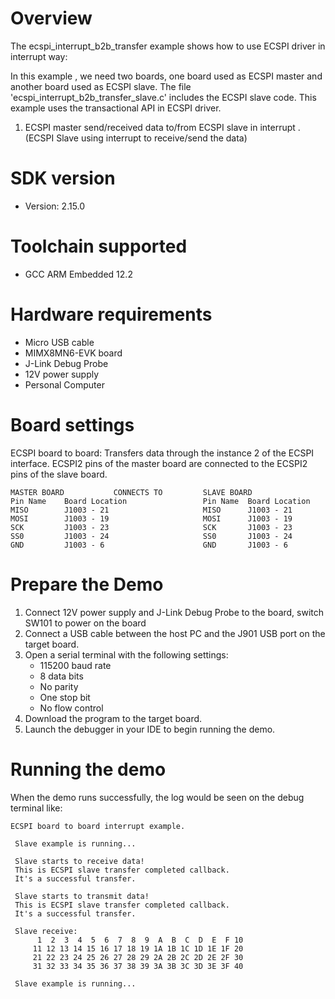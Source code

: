 Overview
========
The ecspi_interrupt_b2b_transfer example shows how to use ECSPI driver in interrupt way:

In this example , we need two boards, one board used as ECSPI master and another board used as ECSPI slave.
The file 'ecspi_interrupt_b2b_transfer_slave.c' includes the ECSPI slave code.
This example uses the transactional API in ECSPI driver.

1. ECSPI master send/received data to/from ECSPI slave in interrupt . (ECSPI Slave using interrupt to receive/send the data)

SDK version
===========
- Version: 2.15.0

Toolchain supported
===================
- GCC ARM Embedded  12.2

Hardware requirements
=====================
- Micro USB cable
- MIMX8MN6-EVK  board
- J-Link Debug Probe
- 12V power supply
- Personal Computer

Board settings
==============
ECSPI board to board:
Transfers data through the instance 2 of the ECSPI interface. ECSPI2 pins of the master board are
connected to the ECSPI2 pins of the slave board.
~~~~~~~~~~~~~~~~~~~~~~~~~~~~~~~~~~~~~~~~~~~~~~~~~~~~~~
MASTER BOARD           CONNECTS TO         SLAVE BOARD
Pin Name    Board Location                 Pin Name  Board Location
MISO        J1003 - 21                     MISO      J1003 - 21
MOSI        J1003 - 19                     MOSI      J1003 - 19
SCK         J1003 - 23                     SCK       J1003 - 23
SS0         J1003 - 24                     SS0       J1003 - 24
GND         J1003 - 6                      GND       J1003 - 6
~~~~~~~~~~~~~~~~~~~~~~~~~~~~~~~~~~~~~~~~~~~~~~~~~~~~~~

Prepare the Demo
================
1.  Connect 12V power supply and J-Link Debug Probe to the board, switch SW101 to power on the board
2.  Connect a USB cable between the host PC and the J901 USB port on the target board.
3.  Open a serial terminal with the following settings:
    - 115200 baud rate
    - 8 data bits
    - No parity
    - One stop bit
    - No flow control
4.  Download the program to the target board.
5.  Launch the debugger in your IDE to begin running the demo.

Running the demo
================
When the demo runs successfully, the log would be seen on the debug terminal like:

~~~~~~~~~~~~~~~~~~~~~~~~~~~~~~~~~~~~~~~~~~~~~~~~~~~~~~~~~~~~~~~~~~~~~~~~~~~~~~~~~~~~
ECSPI board to board interrupt example.

 Slave example is running...
 
 Slave starts to receive data!
 This is ECSPI slave transfer completed callback.
 It's a successful transfer.
 
 Slave starts to transmit data!
 This is ECSPI slave transfer completed callback.
 It's a successful transfer.
 
 Slave receive:
      1  2  3  4  5  6  7  8  9  A  B  C  D  E  F 10
     11 12 13 14 15 16 17 18 19 1A 1B 1C 1D 1E 1F 20
     21 22 23 24 25 26 27 28 29 2A 2B 2C 2D 2E 2F 30
     31 32 33 34 35 36 37 38 39 3A 3B 3C 3D 3E 3F 40

 Slave example is running...

~~~~~~~~~~~~~~~~~~~~~~~~~~~~~~~~~~~~~~~~~~~~~~~~~~~~~~~~~~~~~~~~~~~~~~~~~~~~~~~~~~~~~
